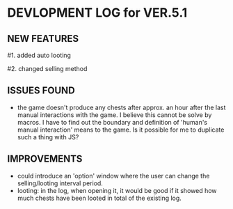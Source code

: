 DEVLOPMENT LOG for VER.5.1
==========================================

NEW FEATURES
------------------------

  #1. added auto looting

  #2. changed selling method



ISSUES FOUND
-----------------------------
  - the game doesn't produce any chests after approx. an hour after the last manual interactions with the game. I believe this cannot be solve by macros. I have to find out the boundary and definition of 'human's manual interaction' means to the game. Is it possible for me to duplicate such a thing with JS?



IMPROVEMENTS
-----------------------------
  - could introduce an 'option' window where the user can change the selling/looting interval period.
  - looting: in the log, when opening it, it would be good if it showed how much chests have been looted in total of the existing log.
  
